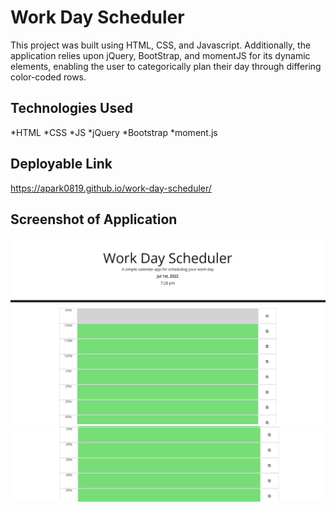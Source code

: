 # Work Day Scheduler
This project was built using HTML, CSS, and Javascript. Additionally, the application relies upon 
jQuery, BootStrap, and momentJS for its dynamic elements, enabling the user to categorically plan their day
through differing color-coded rows.

## Technologies Used
*HTML
*CSS
*JS
*jQuery
*Bootstrap
*moment.js


## Deployable Link

https://apark0819.github.io/work-day-scheduler/

## Screenshot of Application
![alt text](https://github.com/apark0819/work-day-scheduler/blob/main/assets/img/ss1.jpg)
![alt text](https://github.com/apark0819/work-day-scheduler/blob/main/assets/img/ss2.jpg)

